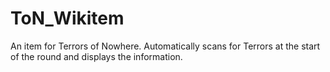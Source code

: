 # ToN_Wikitem
An item for Terrors of Nowhere. Automatically scans for Terrors at the start of the round and displays the information.
